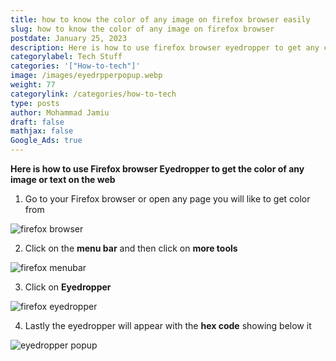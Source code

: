 ```yaml
---
title: how to know the color of any image on firefox browser easily
slug: how to know the color of any image on firefox browser
postdate: January 25, 2023
description: Here is how to use firefox browser eyedropper to get any color on the web
categorylabel: Tech Stuff
categories: '["How-to-tech"]'
image: /images/eyedrpperpopup.webp
weight: 77
categorylink: /categories/how-to-tech
type: posts
author: Mohammad Jamiu
draft: false
mathjax: false
Google_Ads: true
---
```

**Here is how to use Firefox browser Eyedropper to get the color of any image or text on the web**

1. Go to your Firefox browser or open any page you will like to get color from

![firefox browser](/images/firefox-browser.webp)

2. Click on the **menu bar** and then click on **more tools**

![firefox menubar](/images/firefox-menu.webp)

3. Click on **Eyedropper**

![firefox eyedropper](/images/clickoneyedropper.webp)

4. Lastly the eyedropper will appear with the **hex code** showing below it

![eyedropper popup](/images/eyedrpperpopup.webp)